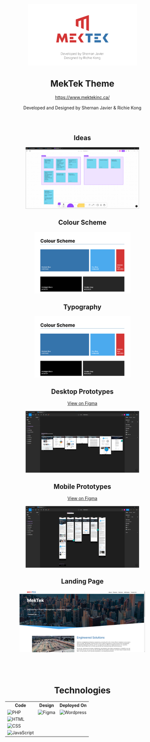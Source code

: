 <p align="center">
<a href="https://www.mektekinc.ca" target="_blank"><img src="./.github/img/Banner.png" height="200" width="auto" ></a>
</p>

<h1 align="center">MekTek Theme</h1>

<p align="center"><a href="https://www.mektekinc.ca/">https://www.mektekinc.ca/</a> <br/><br/>Developed and Designed by Shernan Javier & Richie Kong</p>

<br/><br/>

<h2 align="center">Ideas</h2>

<p align="center">
<img src="./.github/img/ideas.png" height="200" width="auto">
</p>

<h2 align="center">Colour Scheme</h2>

<p align="center">
<img src="./.github/img/colour-scheme.png" height="200" width="auto">
</p>

<h2 align="center">Typography</h2>

<p align="center">
<img src="./.github/img/colour-scheme.png" height="200" width="auto">
</p>

<h2 align="center">Desktop Prototypes</h2>

<p align="center">
<a href="https://www.figma.com/file/meh8jj06VBFfplzXBFErMh/Wireframes?node-id=1%3A8">View on Figma</a>
<br/><br/>
<img src="./.github/img/desktop-prototypes.png" height="200" width="auto">
</p>

<h2 align="center">Mobile Prototypes</h2>

<p align="center">
<a href="https://www.figma.com/file/meh8jj06VBFfplzXBFErMh/Wireframes?node-id=0%3A1">View on Figma</a>
<br/><br/>
<img src="./.github/img/mobile-prototypes.png" height="200" width="auto">
</p>

<h2 align="center">Landing Page</h2>

<p align="center">
<img src="./.github/img/landing-page.png" height="200" width="auto">
</p>

<br/><br/><br/>

<h1 align="center">Technologies</h1>

<div align="center" id="technologies">

<table>
  <tr>
    <th>Code</th>
    <th>Design</th>
    <th>Deployed On</th>
  </tr>
  <tr> 
    <td><img src="https://img.shields.io/badge/PHP-777BB4?style=for-the-badge&logo=php&logoColor=white" alt="PHP"/></td>
    <td><img src="https://img.shields.io/badge/Figma-F24E1E?style=for-the-badge&logo=figma&logoColor=white" alt="Figma"/></td>
    <td><img src="https://img.shields.io/badge/Wordpress-21759B?style=for-the-badge&logo=wordpress&logoColor=white" alt="Wordpress" /></td>
  </tr>
  <tr>
    <td><img src="https://img.shields.io/badge/HTML5-E34F26?style=for-the-badge&logo=html5&logoColor=white" alt="HTML"/></td>
    <td></td>
    <td></td>
  </tr>
  <tr>
    <td><img src="https://img.shields.io/badge/CSS3-1572B6?style=for-the-badge&logo=css3&logoColor=white" alt="CSS"/></td>
    <td></td>
    <td></td>
  </tr>
  <tr>
    <td><img src="https://img.shields.io/badge/JavaScript-323330?style=for-the-badge&logo=javascript&logoColor=F7DF1E" alt="JavaScript"/></td>
    <td></td>
    <td></td>
  </tr>
 </table>
</div>
